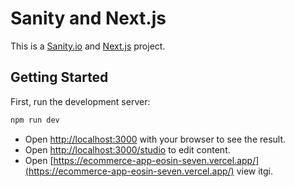 # Sanity and Next.js

This is a [Sanity.io](https://sanity.io) and [Next.js](https://nextjs.org) project.

## Getting Started

First, run the development server:

```bash
npm run dev
```

- Open [http://localhost:3000](http://localhost:3000) with your browser to see the result.
- Open [http://localhost:3000/studio](http://localhost:3000/studio) to edit content.
- Open [https://ecommerce-app-eosin-seven.vercel.app/](https://ecommerce-app-eosin-seven.vercel.app/) view itgi.
